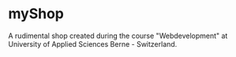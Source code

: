 # myShop
A rudimental shop created during the course "Webdevelopment" at University of Applied Sciences Berne - Switzerland.

